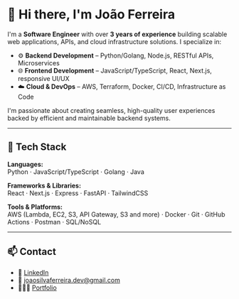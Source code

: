 # 👋 Hi there, I'm João Ferreira

I'm a **Software Engineer** with over **3 years of experience** building scalable web applications, APIs, and cloud infrastructure solutions. I specialize in:

- ⚙️ **Backend Development** – Python/Golang, Node.js, RESTful APIs, Microservices
- 🌐 **Frontend Development** – JavaScript/TypeScript, React, Next.js, responsive UI/UX
- ☁️ **Cloud & DevOps** – AWS, Terraform, Docker, CI/CD, Infrastructure as Code

I'm passionate about creating seamless, high-quality user experiences backed by efficient and maintainable backend systems.

---

## 🚀 Tech Stack

**Languages:**  
Python · JavaScript/TypeScript · Golang · Java

**Frameworks & Libraries:**  
React · Next.js · Express · FastAPI · TailwindCSS

**Tools & Platforms:**  
AWS (Lambda, EC2, S3, API Gateway, S3 and more) · Docker · Git · GitHub Actions · Postman · SQL/NoSQL

---

## 📫 Contact

- 💼 [LinkedIn](https://www.linkedin.com/in/joaoferreira-dev)  
- 📧 joaosilvaferreira.dev@gmail.com 
- 🧑🏽‍💻 [Portfolio](https://www.joaoferreira.tech) 

